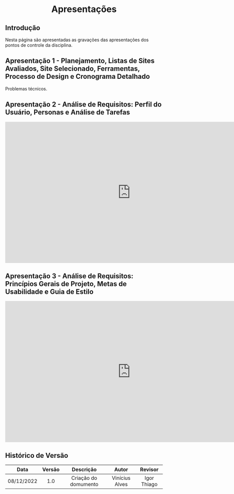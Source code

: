 # <center>Apresentações

## Introdução
 Nesta página são apresentadas as gravações das apresentações dos pontos de controle da disciplina.

## Apresentação 1 - Planejamento, Listas de Sites Avaliados, Site Selecionado, Ferramentas, Processo de Design e Cronograma Detalhado
Problemas técnicos.

## Apresentação 2 - Análise de Requisitos: Perfil do Usuário, Personas e Análise de Tarefas
<iframe width="800" height="450" src="https://www.youtube.com/embed/XckK5KiQ1Nk?start=5" title="YouTube video player" frameborder="0" allow="accelerometer; autoplay; clipboard-write; encrypted-media; gyroscope; picture-in-picture" allowfullscreen></iframe>

## Apresentação 3 - Análise de Requisitos: Princípios Gerais de Projeto, Metas de Usabilidade e Guia de Estilo
<iframe width="800" height="450" src="https://www.youtube.com/embed/KEj6uz-bss8?start=5" title="YouTube video player" frameborder="0" allow="accelerometer; autoplay; clipboard-write; encrypted-media; gyroscope; picture-in-picture" allowfullscreen></iframe>

## Histórico de Versão
 
| Data       | Versão | Descrição            | Autor             | Revisor |
|:----------:|:------:|:--------------------:|:-----------------:|:-------:|
| 08/12/2022 | 1.0 | Criação do domumento | Vinícius Alves | Igor Thiago |
 
